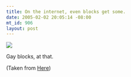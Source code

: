 ```yaml
--- 
title: On the internet, even blocks get some.
date: 2005-02-02 20:05:14 -08:00
mt_id: 906
layout: post
---
```

![][1]

Gay blocks, at that.

(Taken from [Here][2])

   [1]: http://www.numberporn.com/images/blog/tetris.jpg
   [2]: http://www.deviantart.com/view/3249838/

